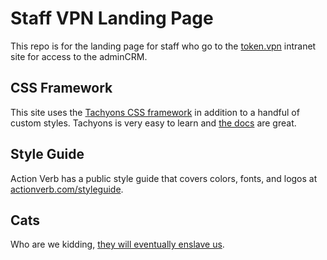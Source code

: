 # Staff VPN Landing Page

This repo is for the landing page for staff who go to the [token.vpn](https://token.av) intranet site for access to the adminCRM.

## CSS Framework

This site uses the [Tachyons CSS framework](http://tachyons.io/) in addition to a handful of custom styles. Tachyons is very easy to learn and [the docs](http://tachyons.io/docs/) are great.

## Style Guide

Action Verb has a public style guide that covers colors, fonts, and logos at [actionverb.com/styleguide](http://actionverb.com/styleguide).

## Cats

Who are we kidding, [they will eventually enslave us](https://i.imgur.com/2CExWpF.gif).
